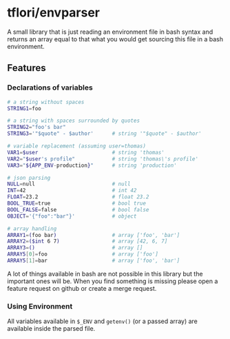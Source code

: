 # tflori/envparser

A small library that is just reading an environment file in bash syntax and returns an array equal to that what you
would get sourcing this file in a bash environment.

## Features

###  Declarations of variables

```bash
# a string without spaces
STRING1=foo

# a string with spaces surrounded by quotes
STRING2="foo's bar"
STRING3='"$quote" - $author'      # string '"$quote" - $author'

# variable replacement (assuming user=thomas)
VAR1=$user                        # string 'thomas'
VAR2="$user's profile"            # string 'thomas\'s profile'
VAR3="${APP_ENV-production}"      # string 'production'

# json parsing
NULL=null                         # null
INT=42                            # int 42
FLOAT=23.2                        # float 23.2
BOOL_TRUE=true                    # bool true
BOOL_FALSE=false                  # bool false
OBJECT='{"foo":"bar"}'            # object

# array handling
ARRAY1=(foo bar)                  # array ['foo', 'bar']
ARRAY2=($int 6 7)                 # array [42, 6, 7]
ARRAY3=()                         # array []
ARRAY5[0]=foo                     # array ['foo']
ARRAY5[1]=bar                     # array ['foo', 'bar']
```

A lot of things available in bash are not possible in this library but the important ones will be. When you find
something is missing please open a feature request on github or create a merge request.

### Using Environment

All variables available in `$_ENV` and `getenv()` (or a passed array) are available inside the parsed file.
